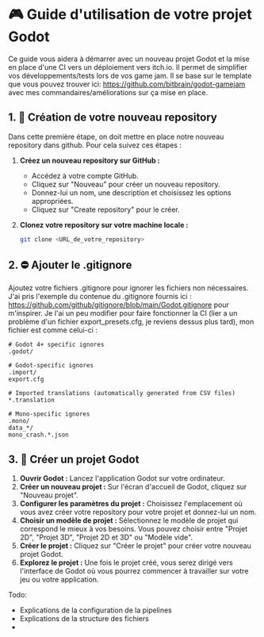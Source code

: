 # 🎮 Guide d'utilisation de votre projet Godot 

Ce guide vous aidera à démarrer avec un nouveau projet Godot et la mise en place d'une CI vers un déploiement vers itch.io. Il permet de simplifier vos développements/tests lors de vos game jam.
Il se base sur le template que vous pouvez trouver ici: https://github.com/bitbrain/godot-gamejam avec mes commandaires/améliorations sur ça mise en place.

## 1. 🚧 Création de votre nouveau repository

Dans cette première étape, on doit mettre en place notre nouveau repository dans github. 
Pour cela suivez ces étapes :
1. **Créez un nouveau repository sur GitHub :**
   - Accédez à votre compte GitHub.
   - Cliquez sur "Nouveau" pour créer un nouveau repository.
   - Donnez-lui un nom, une description et choisissez les options appropriées.
   - Cliquez sur "Create repository" pour le créer.

2. **Clonez votre repository sur votre machine locale :**
   ```bash
   git clone <URL_de_votre_repository>
   ```

## 2. ⛔ Ajouter le .gitignore
Ajoutez votre fichiers .gitignore pour ignorer les fichiers non nécessaires. J'ai pris l'exemple du contenue du .gitignore fournis ici : https://github.com/github/gitignore/blob/main/Godot.gitignore pour m'inspirer. Je l'ai un peu modifier pour faire fonctionner la CI (lier a un problème d'un fichier export_presets.cfg, je reviens dessus plus tard), mon fichier est comme celui-ci :
```
# Godot 4+ specific ignores
.godot/

# Godot-specific ignores
.import/
export.cfg

# Imported translations (automatically generated from CSV files)
*.translation

# Mono-specific ignores
.mono/
data_*/
mono_crash.*.json
```

## 3. 📁 Créer un projet Godot
1. **Ouvrir Godot :** Lancez l'application Godot sur votre ordinateur.
2. **Créer un nouveau projet :** Sur l'écran d'accueil de Godot, cliquez sur "Nouveau projet".
3. **Configurer les paramètres du projet :** Choisissez l'emplacement où vous avez créer votre repository pour votre projet et donnez-lui un nom.
4. **Choisir un modèle de projet :** Sélectionnez le modèle de projet qui correspond le mieux à vos besoins. Vous pouvez choisir entre "Projet 2D", "Projet 3D", "Projet 2D et 3D" ou "Modèle vide".
5. **Créer le projet :** Cliquez sur "Créer le projet" pour créer votre nouveau projet Godot.
6. **Explorez le projet :** Une fois le projet créé, vous serez dirigé vers l'interface de Godot où vous pourrez commencer à travailler sur votre jeu ou votre application.


Todo: 
- Explications de la configuration de la pipelines
- Explications de la structure des fichiers
- 
